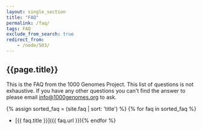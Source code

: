 ```yaml
---
layout: single_section
title: "FAQ"
permalink: /faq/
tags: FAQ
exclude_from_search: true
redirect_from:
    - /node/503/
---
```


## {{page.title}}

This is the FAQ from the 1000 Genomes Project. This list of questions is not exhaustive. If you have any other questions you can't find the answer to please email [info@1000genomes.org](mailto:info@1000genomes.org) to ask.

{% assign sorted_faq = (site.faq | sort: 'title') %}
{% for faq in sorted_faq %}
* [{{ faq.title }}]({{ faq.url }}){% endfor %}
